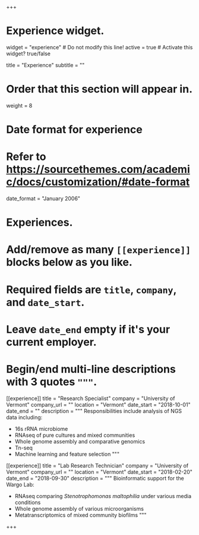 +++
# Experience widget.
widget = "experience"  # Do not modify this line!
active = true  # Activate this widget? true/false

title = "Experience"
subtitle = ""

# Order that this section will appear in.
weight = 8

# Date format for experience
#   Refer to https://sourcethemes.com/academic/docs/customization/#date-format
date_format = "January 2006"

# Experiences.
#   Add/remove as many `[[experience]]` blocks below as you like.
#   Required fields are `title`, `company`, and `date_start`.
#   Leave `date_end` empty if it's your current employer.
#   Begin/end multi-line descriptions with 3 quotes `"""`.
[[experience]]
  title = "Research Specialist"
  company = "University of Vermont"
  company_url = ""
  location = "Vermont"
  date_start = "2018-10-01"
  date_end = ""
  description = """
  Responsibilities include analysis of NGS data including:
  
  * 16s rRNA microbiome 
  * RNAseq of pure cultures and mixed communities
  * Whole genome assembly and comparative genomics
  * Tn-seq 
  * Machine learning and feature selection
  """

[[experience]]
  title = "Lab Research Technician"
  company = "University of Vermont"
  company_url = ""
  location = "Vermont"
  date_start = "2018-02-20"
  date_end = "2018-09-30"
  description = """
  Bioinformatic support for the Wargo Lab:
  
  * RNAseq comparing *Stenotrophomonas maltophilia* under various media conditions
  * Whole genome assembly of various microorganisms
  * Metatranscriptomics of mixed community biofilms
  """
  

+++
